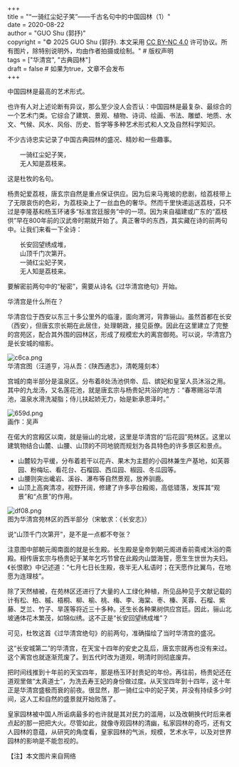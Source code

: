 +++  
title = "“一骑红尘妃子笑”——千古名句中的中国园林（1）"  
date = 2020-08-22  
author = "GUO Shu (郭抒)"  
copyright = "© 2025 GUO Shu (郭抒). 本文采用 [CC BY-NC 4.0](https://creativecommons.org/licenses/by-nc/4.0/) 许可协议。所有图片，除特别说明外，均由作者拍摄或绘制。" # 版权声明   
tags = ["华清宫", "古典园林"]  
draft = false # 如果为true，文章不会发布  
+++




中国园林是最高的艺术形式。

也许有人对上述论断有异议，那么至少没人会否认：中国园林是最复杂、最综合的一个艺术门类。它综合了建筑、景观、植物、诗词、绘画、书法、雕塑、地质、水文、气候、风水、风俗、历史、哲学等多种艺术形式和人文及自然科学知识。

不少古诗忠实记录了中国古典园林的盛况、精妙和一些趣事。

&emsp;&emsp;一骑红尘妃子笑，  
&emsp;&emsp;无人知是荔枝来。

这是杜牧的名句。

杨贵妃爱荔枝，唐玄宗自然是重点保证供应。因为后来马嵬坡的悲剧，给荔枝带上了无限哀伤的色彩，为荔枝染上了一丝血色的奢华。然而千里快递运送荔枝，只不过是李隆基和杨玉环诸多“标准宫廷服务”中的一项。因为来自福建或广东的“荔枝供”早在800年前的汉武帝时期就开始了。真正奢华的东西，其实藏在诗的前两句中。让我们来看一下全诗：

&emsp;&emsp;长安回望绣成堆，  
&emsp;&emsp;山顶千门次第开。  
&emsp;&emsp;一骑红尘妃子笑，  
&emsp;&emsp;无人知是荔枝来。

要解密前两句中的“秘密”，需要从诗名《过华清宫绝句》开始。

华清宫是什么所在？

华清宫位于西安以东三十多公里外的临潼，面向渭河，背靠骊山。虽然首都在长安（西安），但唐玄宗长期在此居住，处理朝政，接见臣僚。因此在这里建立了完整的宫苑区，配合其外围的园林区，形成了规模宏大的离宫御苑。可以说，华清宫乃是长安城的缩影。

![c6ca.png](/images/2020-08-22-yijihongchen/f04296e057db44a0ef88f69cee65c6ca.png)  
华清宫图（汪道亨，冯从吾：《陕西通志》，清乾隆刻本）

宫城的南半部分是温泉区。分布着8处汤池供帝、后、嫔妃和皇室人员沐浴之用。其中的九龙汤，又名莲花池，就是唐玄宗与杨贵妃共浴的地方：“春寒赐浴华清池，温泉水滑洗凝脂；侍儿扶起娇无力，始是新承恩泽时。”

![659d.png](/images/2020-08-22-yijihongchen/843510bdf69f0765c2a19300d370659d.png)  
画作：吴声

在偌大的宫殿区以南，就是骊山的北坡，这里是华清宫的“后花园”苑林区。这里以建筑物结合山麓、山腰、山顶的不同地貌而规划为各具特色的许多景区和景点。

- 山麓较为平缓，分布着若干以花卉、果木为主题的小园林兼生产基地，如芙蓉园、粉梅坛、看花台、石榴园、西瓜园、椒园、冬瓜园等。
- 山腰则突出巉岩、溪谷、瀑布等自然景观，放养驯鹿。
- 山顶上高爽清凉，视野开阔，修建了许多亭台殿阁，高低错落，发挥其“观景”和“点景”的作用。

![df08.png](/images/2020-08-22-yijihongchen/f1d53246c02af3dbd2440582c53bdf08.png)  
图为华清宫苑林区的西半部分（宋敏求：《长安志》）

说“山顶千门次第开”，是不是一点都不夸张？

注意图中部朝元阁南面的就是长生殿。长生殿是皇帝到朝元阁进香前斋戒沐浴的斋殿。相传唐玄宗与杨贵妃于某年乞巧节曾在此殿内山盟海誓，愿生生世世为夫妇。《长恨歌》中记述道：“七月七日长生殿，夜半无人私语时；在天愿作比翼鸟，在地愿为连理枝”。

除了天然植被，在苑林区还进行了大量的人工绿化种植，所见品种见于文献记载的计有松、柏、槭、梧桐、柳、榆、桃、梅、李、海棠、枣、榛、芙蓉、石榴、紫藤、芝兰、竹子、旱莲等将近三十多种。还生长各种果树供应宫廷。因此，骊山北坡通体花木繁茂，如锦似绣。这不正是“长安回望绣成堆”？

可见，杜牧这首《过华清宫绝句》的前两句，准确描绘了当时华清宫的盛况。

这“长安城第二”的华清宫，在天宝十四年的安史之乱后，唐玄宗就再也没有来过。这个离宫也就逐渐荒废了。到五代时改为道观，明清时则彻底废弃。

把时间线推到十年前的天宝四年，那是杨玉环封贵妃的年份。再往前，杨贵妃还在道观里做“太真道士”，为洗去寿王妃的身份做过度。从天宝四年到十四年，这十年正是华清宫盛极而衰的前夜。很显然，那一骑红尘中的妃子笑，并没有持续多少时间，这人工和自然的盛景就开始败落了。

皇家园林被中国人所诟病最多的也许就是其对民力的滥用，以及改朝换代时后来者点起的那一把把大火。尽管如此，就像寺观园林的清幽，私家园林的奇巧，还有文人园林的意蕴，从研究的角度看，皇家园林的气派，规模，艺术水平，以及对世界园林的影响是不能忽视的。



【注】本文图片来自网络